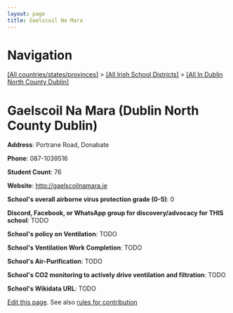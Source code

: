 ```yaml
---
layout: page
title: Gaelscoil Na Mara
---
```

# Navigation

[[All countries/states/provinces]](../../..) > [[All Irish School Districts]](../..) > [[All In Dublin North County Dublin]](..)

# Gaelscoil Na Mara (Dublin North County Dublin)

**Address**: Portrane Road, Donabate

**Phone**: 087-1039516

**Student Count**: 76

**Website**: <http://gaelscoilnamara.ie>

**School's overall airborne virus protection grade (0-5)**: 0

**Discord, Facebook, or WhatsApp group for discovery/advocacy for THIS school**: TODO

**School's policy on Ventilation**: TODO

**School's Ventilation Work Completion**: TODO

**School's Air-Purification**: TODO

**School's CO2 monitoring to actively drive ventilation and filtration**: TODO

**School's Wikidata URL**: TODO


[Edit this page](https://github.com/ventilate-schools/Ireland/edit/main/./Dublin_North_County_Dublin/Gaelscoil_Na_Mara.md). See also [rules for contribution](../../../contribution-rules/)